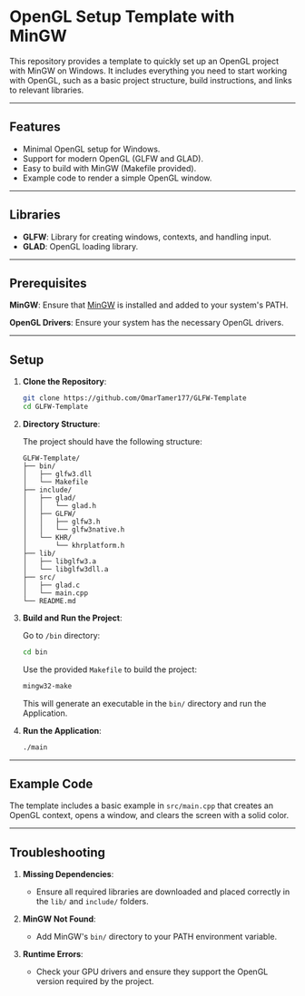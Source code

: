 # OpenGL Setup Template with MinGW 

This repository provides a template to quickly set up an OpenGL project with MinGW on Windows. It includes everything you need to start working with OpenGL, such as a basic project structure, build instructions, and links to relevant libraries.

---

## Features

- Minimal OpenGL setup for Windows.
- Support for modern OpenGL (GLFW and GLAD).
- Easy to build with MinGW (Makefile provided).
- Example code to render a simple OpenGL window.

---

## Libraries
   - **GLFW**: Library for creating windows, contexts, and handling input.
   - **GLAD**: OpenGL loading library.

---

## Prerequisites

**MinGW**: Ensure that [MinGW](https://sourceforge.net/projects/mingw/) is installed and added to your system's PATH.

**OpenGL Drivers**: Ensure your system has the necessary OpenGL drivers.

---

## Setup

1. **Clone the Repository**:

   ```bash
   git clone https://github.com/OmarTamer177/GLFW-Template
   cd GLFW-Template
   ```

2. **Directory Structure**:

   The project should have the following structure:

   ```
   GLFW-Template/
   ├── bin/
   │   ├── glfw3.dll
   │   └── Makefile
   ├── include/
   │   ├── glad/
   │   │   └── glad.h
   │   ├── GLFW/
   │   │   ├── glfw3.h
   │   │   └── glfw3native.h
   │   └── KHR/
   │       └── khrplatform.h
   ├── lib/
   │   ├── libglfw3.a
   │   └── libglfw3dll.a
   ├── src/
   │   ├── glad.c
   │   └── main.cpp
   └── README.md
   ```

3. **Build and Run the Project**:

   Go to `/bin` directory:
   ```bash
   cd bin
   ```

   Use the provided `Makefile` to build the project:

   ```bash
   mingw32-make
   ```

   This will generate an executable in the `bin/` directory and run the Application.

5. **Run the Application**:

   ```bash
   ./main
   ```
   
---

## Example Code

The template includes a basic example in `src/main.cpp` that creates an OpenGL context, opens a window, and clears the screen with a solid color.

---

## Troubleshooting

1. **Missing Dependencies**:
   - Ensure all required libraries are downloaded and placed correctly in the `lib/` and `include/` folders.

2. **MinGW Not Found**:
   - Add MinGW's `bin/` directory to your PATH environment variable.

3. **Runtime Errors**:
   - Check your GPU drivers and ensure they support the OpenGL version required by the project.
